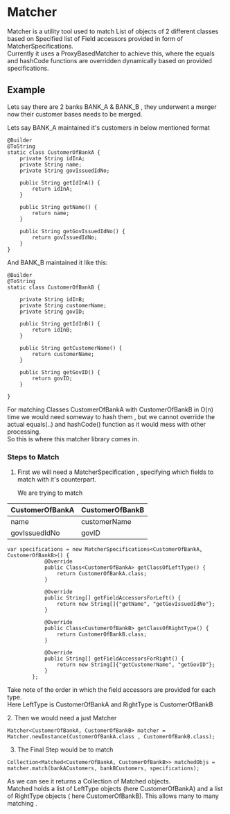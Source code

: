 Matcher
=======

Matcher is a utility tool used to match List of objects of 2 different classes based on Specified list of Field accessors provided in form of MatcherSpecifications.<br/>
Currently it uses a ProxyBasedMatcher to achieve this, where the equals and hashCode functions are overridden dynamically based on provided specifications.

Example
-------
Lets say there are 2 banks BANK_A & BANK_B ,  they underwent a merger now their customer bases needs to be merged.</br>

Lets say BANK_A maintained it's customers in below mentioned format

````
@Builder
@ToString
static class CustomerOfBankA {
    private String idInA;
    private String name;
    private String govIssuedIdNo;

    public String getIdInA() {
        return idInA;
    }

    public String getName() {
        return name;
    }

    public String getGovIssuedIdNo() {
        return govIssuedIdNo;
    }
}
````
And BANK_B maintained it like this:

````
@Builder
@ToString
static class CustomerOfBankB {

    private String idInB;
    private String customerName;
    private String govID;

    public String getIdInB() {
        return idInB;
    }

    public String getCustomerName() {
        return customerName;
    }

    public String getGovID() {
        return govID;
    }

}
````
For matching Classes CustomerOfBankA with CustomerOfBankB in O(n) time we would need someway to hash them , but we cannot override the actual equals(..) and hashCode() function as it would mess with other processing.<br/>
So this is where this matcher library comes in.</br>
<p/>

### Steps to Match
1. First we will need a MatcherSpecification ,  specifying which fields to match with it's counterpart.

    We are trying to match

| CustomerOfBankA   |CustomerOfBankB |
| ------------------ | ---------------- |
| name | customerName  |
| govIssuedIdNo | govID  |

````
var specifications = new MatcherSpecifications<CustomerOfBankA, CustomerOfBankB>() {
            @Override
            public Class<CustomerOfBankA> getClassOfLeftType() {
                return CustomerOfBankA.class;
            }

            @Override
            public String[] getFieldAccessorsForLeft() {
                return new String[]{"getName", "getGovIssuedIdNo"};
            }

            @Override
            public Class<CustomerOfBankB> getClassOfRightType() {
                return CustomerOfBankB.class;
            }

            @Override
            public String[] getFieldAccessorsForRight() {
                return new String[]{"getCustomerName", "getGovID"};
            }
        };
````
Take note of the order in which the field accessors are provided for each type.</br>
Here LeftType is CustomerOfBankA  and RightType is CustomerOfBankB</br>

<p/>
2.  Then we would need a just Matcher

````
Matcher<CustomerOfBankA, CustomerOfBankB> matcher =  Matcher.newInstance(CustomerOfBankA.class , CustomerOfBankB.class);
````

3. The Final Step would be to match 

````
Collection<Matched<CustomerOfBankA, CustomerOfBankB>> matchedObjs = matcher.match(bankACustomers, bankBCustomers, specifications);
````

As we can see it returns a Collection of Matched objects.</br>
Matched holds a list of LeftType objects (here CustomerOfBankA) and a list of RightType objects ( here CustomerOfBankB). This allows many to many matching .


























